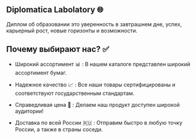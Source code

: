 ## Diplomatica Labolatory 🌐
Диплом об образовании это уверенность в завтрашнем дне,
успех, карьерный рост, новые горизонты и возможности. <br />

## Почему выбирают нас? ✅

* Широкий ассортимент 📊 : В нашем каталоге представлен широкий ассортимент бумаг. <br />

* Надежное качество 📈 : Все наши товары сертифицированы и соответствуют государственным стандартам.

* Справедливая цена 💸 : Делаем наш продукт доступен широкой аудитории!

* Доставка по всей России 🇷🇺 : Отправим быстро в любую точку России, а также в страны соседи.

